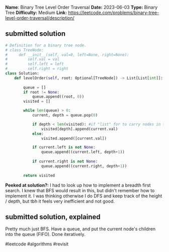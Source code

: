 **Name**: Binary Tree Level Order Traversal
**Date:** 2023-06-03
**Type:** Binary Tree
**Difficulty:** Medium
**Link:** https://leetcode.com/problems/binary-tree-level-order-traversal/description/



## submitted solution
```python
# Definition for a binary tree node.
# class TreeNode:
#     def __init__(self, val=0, left=None, right=None):
#         self.val = val
#         self.left = left
#         self.right = right
class Solution:
    def levelOrder(self, root: Optional[TreeNode]) -> List[List[int]]:
        
        queue = []
        if root != None:
            queue.append((root, 0))
        visited = []

        while len(queue) > 0:
            current, depth = queue.pop(0)

            if depth < len(visited): #if "list" for to carry nodes in that depth exists
                visited[depth].append(current.val)
            else:
                visited.append([current.val])

            if current.left is not None:
                queue.append((current.left, depth+1))
            
            if current.right is not None:
                queue.append((current.right, depth+1))
        
        return visited
```

**Peeked at solution?:** I had to look up how to implement a breadth first search. I knew that BFS would result in this, but didn't remember how to implement it. I was thinking otherwise I do DFS and keep track of the height / depth, but tbh it feels very inefficient and not good.

## submitted solution, explained

Pretty much just BFS. Have a queue, and put the current node's children into the queue (FIFO). Done iteratively.

#leetcode #algorithms #revisit